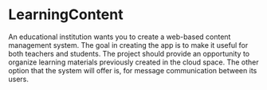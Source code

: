 # LearningContent

An educational institution wants you to create a web-based content management system. The goal in creating the app is to make it useful for both teachers and students. The project should provide an opportunity to organize learning materials previously created in the cloud space. The other option that the system will offer is, for
message communication between its users.
